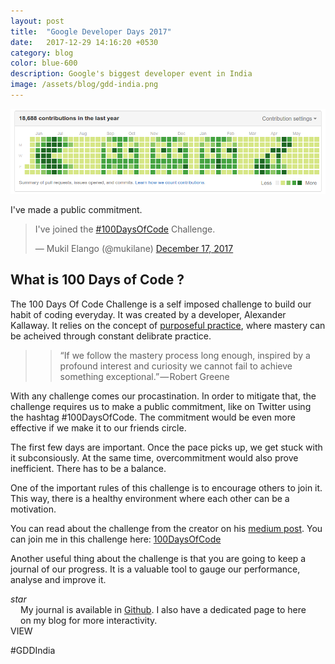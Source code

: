 ```yaml
---
layout: post
title:  "Google Developer Days 2017"
date:   2017-12-29 14:16:20 +0530
category: blog
color: blue-600
description: Google's biggest developer event in India
image: /assets/blog/gdd-india.png
---
```


<img src="/assets/blog/github-heatmap.png" alt="Github Heatmap">

I've made a public commitment.

<blockquote class="twitter-tweet" data-lang="en"><p lang="en" dir="ltr">I&#39;ve joined the <a href="https://twitter.com/hashtag/100DaysOfCode?src=hash&amp;ref_src=twsrc%5Etfw">#100DaysOfCode</a> Challenge.</p>&mdash; Mukil Elango (@mukilane) <a href="https://twitter.com/mukilane/status/942381656551260161?ref_src=twsrc%5Etfw">December 17, 2017</a></blockquote>
<script async src="https://platform.twitter.com/widgets.js" charset="utf-8"></script>


## What is 100 Days of Code ?

The 100 Days Of Code Challenge is a self imposed challenge to build our habit of coding everyday. It was created by a developer, Alexander Kallaway. It relies on the concept of [purposeful practice][practice], where mastery can be acheived through constant delibrate practice.

>> “If we follow the mastery process long enough, inspired by a profound interest and curiosity we cannot fail to achieve something exceptional.” — Robert Greene

With any challenge comes our procastination. In order to mitigate that, the challenge requires us to make a public commitment, like on Twitter using the hashtag #100DaysOfCode. The commitment would be even more effective if we make it to our friends circle. 

<article-image source="/assets/blog/practice.jpeg" width="500px" pos='center' bg='transparent' alt="Practice"> </article-image>


The first few days are important. Once the pace picks up, we get stuck with it subconsiously. At the same time, overcommitment would also prove inefficient. There has to be a balance.

One of the important rules of this challenge is to encourage others to join it. This way, there is a healthy environment where each other can be a motivation.

You can read about the challenge from the creator on his [medium post][medium-post]. You can join me in this challenge here: [100DaysOfCode][100-days-of-code]

Another useful thing about the challenge is that you are going to keep a journal of our progress. It is a valuable tool to gauge our performance, analyse and improve it.

<aside class="tip" layout="row">
<div><i class="material-icons">star</i></div>
<div><p style="margin: 0 1rem">My journal is available in <a href="https://github.com/mukilane/100-days-of-code">Github</a>. I also have a dedicated page to here on my blog for more interactivity.</p>
<md-button style="left: -18px" class="md-primary" ng-click="navigate('/articles/100-days-of-code/');"> VIEW</md-button>
</div>
</aside>

#GDDIndia

[100-days-of-code]: http://100daysofcode.com/
[github]: https://github.com/mukilane/100-days-of-code
[twitter]: https://twitter.com/mukilane
[practice]: https://medium.com/the-mission/commit-to-purposeful-practice-not-all-practice-makes-perfect-2ca7350e1e80
[medium-post]: [https://medium.freecodecamp.org/join-the-100daysofcode-556ddb4579e4]